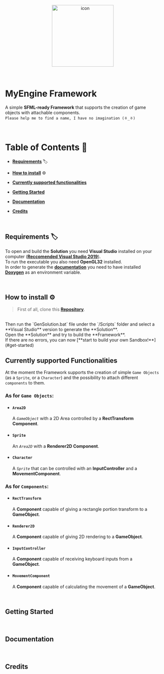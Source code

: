 <p align = "center">
    <img src="Sandbox/res/icon.ico" alt="icon" width="200">
</p>

<br>

# **MyEngine Framework**
A simple **SFML-ready Framework** that supports the creation of game objects with attachable components.
<br>
`Please help me to find a name, I have no imagination (ㆆ_ㆆ)`

<br>

# **Table of Contents** 📍
- [**Requirements**](#requirements) 🏷️

- [**How to install**](#how-to-install-⚙️) ⚙️

- [**Currently supported functionalities**](#currently-supported-functionalities)

- [**Getting Started**](#getting-started)

- [**Documentation**](#documentation)

- [**Credits**](#credits)

<br>

## **Requirements** 🏷️
To open and build the **Solution** you need **Visual Studio** installed on your computer ([**Reccomended Visual Studio 2019**](https://visualstudio.microsoft.com/vs/older-downloads/)).
<br>
To run the executable you also need **OpenGL32** installed.
<br>
In order to generate the [**documentation**](#documentation) you need to have installed [**Doxygen**](https://github.com/doxygen/doxygen) as an environment variable.

<br>

## **How to install** ⚙️
> First of all, clone this [**Repository**](https://github.com/Daversini/BersiniDavide_EndYearExamination).
<br>
Then run the `GenSolution.bat` file under the `/Scripts` folder and select a **Visual Studio** version to generate the **Solution**.
<br>
Open the **Solution** and try to build the **Framework**.
<br>
If there are no errors, you can now [**start to build your own Sandbox!**](#get-started)

<br>

## **Currently supported Functionalities**

At the moment the Framework supports the creation of simple `Game Objects` (as a `Sprite`, or a `Character`) and the possibility to attach different `components` to them.

### As for `Game Objects`:
- #### **`Area2D`**
    A *`GameObject`* with a 2D Area controlled by a **RectTransform Component**.

- #### **`Sprite`**
    An *`Area2D`* with a **Renderer2D Component**.

- #### **`Character`**
    A *`Sprite`* that can be controlled with an **InputController** and a **MovementComponent**.


### As for `Components`:
- #### **`RectTransform`**
    A **Component** capable of giving a rectangle portion transform to a **GameObject**.

- #### **`Renderer2D`**
    A **Component** capable of giving 2D rendering to a **GameObject**.

- #### **`InputController`**
    A **Component** capable of receiving keyboard inputs from a **GameObject**.

- #### **`MovementComponent`**
    A **Component** capable of calculating the movement of a **GameObject**.

<br>

## **Getting Started**

<br>

## **Documentation**

<br>

## **Credits**